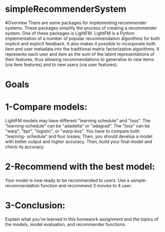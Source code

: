 # simpleRecommenderSystem
#Overview
There are some packages for implementing recommender systems. These packages simplify the process of creating
a recommender system. One of these packages is LightFM. LightFM is a Python implementation of a number of
popular recommendation algorithms for both implicit and explicit feedback. It also makes it possible to incorporate
both item and user metadata into the traditional matrix factorization algorithms. It represents each user and item as
the sum of the latent representations of their features, thus allowing recommendations to generalise to new items
(via item features) and to new users (via user features).
# Goals
# 1-Compare models:
LightFM models may have different "learning schedule" and "loss". The "learning-schedule" can be "adadelta"
or "adagrad". The "loss" can be "warp", "bpr", "logistic", or "warp-kos". You have to compare both "learning-
schedule" and four losses; Then, you should develop a model with better output and higher accuracy. Then, build
your final model and check its accuracy.
# 2-Recommend with the best model:
Your model is now ready to be recommended to users. Use a sample-recommendation function and recommend 3
movies to 4 user.
# 3-Conclusion:
Explain what you’ve learned in this homework assignment and the topics of the models, model evaluation, and
recommender functions.
